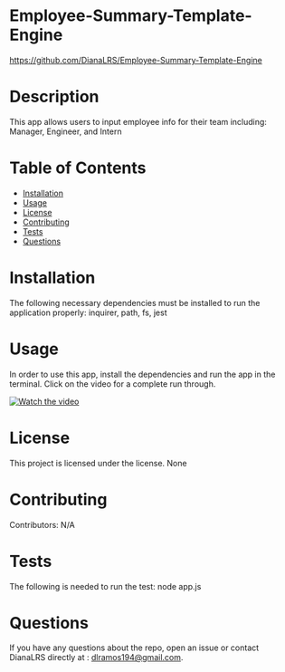 # Employee-Summary-Template-Engine
https://github.com/DianaLRS/Employee-Summary-Template-Engine
# Description
This app allows users to input employee info for their team including: Manager, Engineer, and Intern
# Table of Contents 
* [Installation](#installation)
* [Usage](#usage)
* [License](#license)
* [Contributing](#contributing)
* [Tests](#tests)
* [Questions](#questions)
# Installation
The following necessary dependencies must be installed to run the application properly: inquirer, path, fs, jest
# Usage
In order to use this app, install the dependencies and run the app in the terminal. Click on the video for a complete run through. 

[![Watch the video](https://img.youtube.com/vi/<P-oSZaAwsY4>/hqdefault.jpg)](https://youtu.be/P-oSZaAwsY4)
# License
This project is licensed under the  license. 
None
# Contributing
​Contributors: N/A
# Tests
The following is needed to run the test: node app.js
# Questions
If you have any questions about the repo, open an issue or contact DianaLRS directly at : dlramos194@gmail.com.


